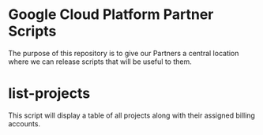 # Google Cloud Platform Partner Scripts

The purpose of this repository is to give our Partners a central location where we can release scripts that will be useful to them.

# list-projects

This script will display a table of all projects along with their assigned billing accounts.